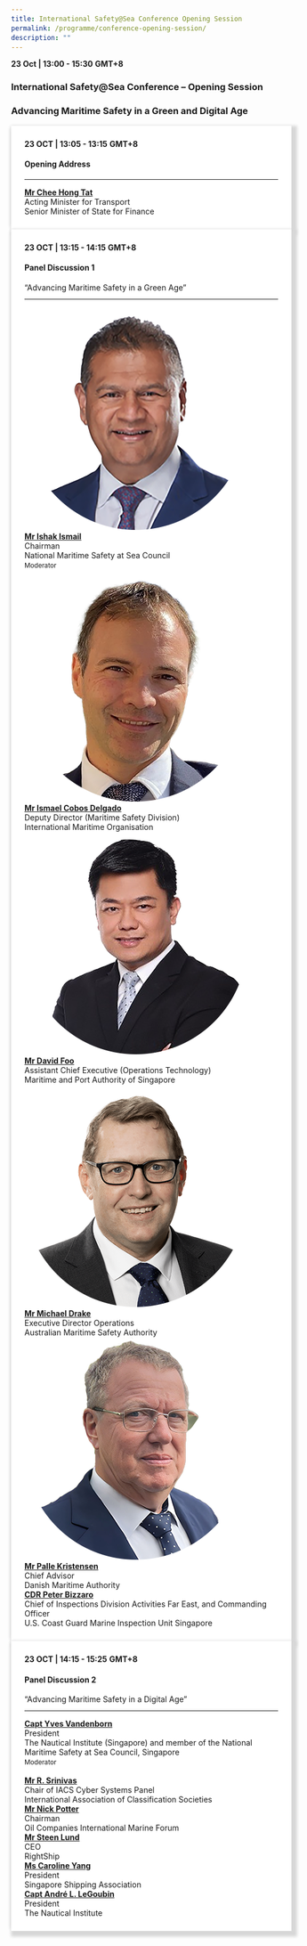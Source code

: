 ```yaml
---
title: International Safety@Sea Conference Opening Session
permalink: /programme/conference-opening-session/
description: ""
---
```

<div>
  <b>23 Oct | 13:00 - 15:30</b>&nbsp;<b>GMT+8</b>
  <h3>International Safety@Sea Conference – Opening Session</h3>
	<h3>Advancing Maritime Safety in a Green and Digital Age</h3>
</div>




<section>
  <div class="bp-container is-fluid">
    <div class="row">
      <div class="col is-full"> 
        <div class="row">
          <div class="col is-12">
            <div class="border bg-light h-100 position-relative">
              <div class="p-4">
                <div class="programme-time"><b>23 OCT | 13:05 - 13:15</b>&nbsp;<b>GMT+8</b></div>
                <h4 class="programme-title">Opening Address</h4>
                <hr class="my-3 border-primary">
                <div class="speakers px-2">
                  <div class="row">
                    <div class="col is-6 prog-speaker">
                      <div class="row">
                        <div class="col is-8">
                          <div class="speaker-name text-ellipsis">
                            <a href="#" class="speaker-name text-ellipsis" rel="noopener"><b>Mr Chee Hong Tat</b></a>
                          </div>
                          <div class="text-ellipsis speaker-position">
                            Acting Minister for Transport
                          </div>
                          <div class="text-ellipsis speaker-company">
                            Senior Minister of State for Finance
                          </div>
                        </div>
                      </div>
                    </div>
                  </div>
                </div>
              </div>
            </div>
          </div>
        </div>
      </div>
    </div>
  </div>
</section>

<section>
<div class="bp-container is-fluid">
<div class="row">
<div class="col is-full">
<div class="row">
<div class="col is-12">
<div class="border bg-light h-100 position-relative">
<div class="p-4">
<div class="programme-time"><strong>23 OCT | 13:15 - 14:15</strong>&nbsp;<strong>GMT+8</strong></div>
<h4 class="programme-title">Panel Discussion 1</h4>
	“Advancing Maritime Safety in a Green Age”	
<hr class="my-3 border-primary">
<div class="speakers px-2">
<div class="row">
<div class="col is-6 prog-speaker">
<div class="row">
<div class="col is-4"><img class="speaker-image mb-4" src="/images/Speakers_23/Session1p1/ishak ismail.png" alt="ishak ismail"></div>
<div class="col is-8">
<div class="speaker-name text-ellipsis"><strong><a class="speaker-name text-ellipsis" href="/ishak-ismail" rel="noopener">Mr Ishak Ismail</a></strong></div>
<div class="text-ellipsis speaker-position">Chairman</div>
<div class="text-ellipsis speaker-company">National Maritime Safety at Sea Council</div>
<div class="speaker-role text-ellipsis text-muted"><small>Moderator</small></div>
</div>
</div>
</div>
<div class="col is-6 prog-speaker">&nbsp;</div>
</div>
<div class="row">
<div class="col is-6 prog-speaker">
<div class="row">
	<div class="col is-4"><img class="speaker-image mb-4" src="/images/Speakers_23/Session1p1/ismael cobos delgado.png" alt="ismael cobos delgado"></div>
<div class="col is-8">
<div class="speaker-name text-ellipsis"><strong><a class="speaker-name text-ellipsis" href="/ismael-cobos-delgado/" rel="noopener">Mr Ismael Cobos Delgado</a></strong></div>
<div class="text-ellipsis speaker-position">Deputy Director (Maritime Safety Division)</div>
<div class="text-ellipsis speaker-company">International Maritime Organisation</div>
</div>
</div>
</div>


<div class="col is-6 prog-speaker">

<div class="row">
	<div class="col is-4"><img class="speaker-image mb-4" src="/images/Speakers_23/Session1p1/david foo-1.png" alt="david foo"></div>
<div class="col is-8">
<div class="speaker-name text-ellipsis"><strong><a class="speaker-name text-ellipsis" href="/david-foo/" rel="noopener">Mr David Foo</a></strong></div>
<div class="text-ellipsis speaker-position">Assistant Chief Executive (Operations Technology)</div>
<div class="text-ellipsis speaker-company">Maritime and Port Authority of Singapore</div>
</div>
</div>

</div>
</div>
<div class="row">

<div class="col is-6 prog-speaker">

<div class="row">
<div class="col is-4"><img class="speaker-image mb-4" src="/images/Speakers_23/Session1p1/michael drake.png" alt="michael drake"></div>
<div class="col is-8">
<div class="speaker-name text-ellipsis"><strong><a class="speaker-name text-ellipsis" href="/michael-drake/" rel="noopener">Mr Michael Drake</a></strong></div>
<div class="text-ellipsis speaker-position">Executive Director Operations</div>
<div class="text-ellipsis speaker-company">Australian Maritime Safety Authority</div>
</div>
</div>


</div>

<div class="col is-6 prog-speaker">
<div class="row">
	<div class="col is-4"><img class="speaker-image mb-4" src="/images/Speakers_23/Session1p1/palle kristensen.png" alt="palle kristensen"></div>
<div class="col is-8">
<div class="speaker-name text-ellipsis"><strong><a class="speaker-name text-ellipsis" href="/palle-kristensen/" rel="noopener">Mr Palle Kristensen</a></strong></div>
<div class="text-ellipsis speaker-position">Chief Advisor</div>
<div class="text-ellipsis speaker-company">Danish Maritime Authority</div>
</div>
</div>
</div>




</div>

<div class="row">

<div class="col is-6 prog-speaker">
<div class="row">
<div class="col is-8">
<div class="speaker-name text-ellipsis"><strong><a class="speaker-name text-ellipsis" href="#" rel="noopener">CDR Peter Bizzaro</a></strong></div>
<div class="text-ellipsis speaker-position">Chief of Inspections Division Activities Far East, and Commanding Officer</div>
<div class="text-ellipsis speaker-company">U.S. Coast Guard Marine Inspection Unit Singapore</div>
</div>
</div>
</div>


</div>
</div>
</div>
</div>
</div>
</div>
</div>
</div>
</div></section>
	
	
	
	
<section>
<div class="bp-container is-fluid">
<div class="row">
<div class="col is-full">
<div class="row">
<div class="col is-12">
<div class="border bg-light h-100 position-relative">
<div class="p-4">
<div class="programme-time"><strong>23 OCT | 14:15 - 15:25</strong>&nbsp;<strong>GMT+8</strong></div>
<h4 class="programme-title">Panel Discussion 2</h4>
	“Advancing Maritime Safety in a Digital Age”	
<hr class="my-3 border-primary">
<div class="speakers px-2">
<div class="row">
<div class="col is-6 prog-speaker">
<div class="row">
<div class="col is-8">
<div class="speaker-name text-ellipsis"><strong><a class="speaker-name text-ellipsis" href="#" rel="noopener">Capt Yves Vandenborn</a></strong></div>
<div class="text-ellipsis speaker-position">President</div>
<div class="text-ellipsis speaker-company">The Nautical Institute (Singapore) and member of the National Maritime Safety at Sea Council, Singapore</div>
<div class="speaker-role text-ellipsis text-muted"><small>Moderator</small></div>
</div>
</div>
</div>
<div class="col is-6 prog-speaker">&nbsp;</div>
</div>
<div class="row">
<div class="col is-6 prog-speaker">
<div class="row">
<div class="col is-8">
<div class="speaker-name text-ellipsis"><strong><a class="speaker-name text-ellipsis" href="#" rel="noopener">Mr R. Srinivas</a></strong></div>
<div class="text-ellipsis speaker-position">Chair of IACS Cyber Systems Panel</div>
<div class="text-ellipsis speaker-company">International Association of Classification Societies</div>
</div>
</div>
</div>


<div class="col is-6 prog-speaker">

<div class="row">
<div class="col is-8">
<div class="speaker-name text-ellipsis"><strong><a class="speaker-name text-ellipsis" href="#" rel="noopener">Mr Nick Potter</a></strong></div>
<div class="text-ellipsis speaker-position">Chairman</div>
<div class="text-ellipsis speaker-company">Oil Companies International Marine Forum</div>
</div>
</div>

</div>
</div>
<div class="row">

<div class="col is-6 prog-speaker">

<div class="row">
<div class="col is-8">
<div class="speaker-name text-ellipsis"><strong><a class="speaker-name text-ellipsis" href="#" rel="noopener">Mr Steen Lund</a></strong></div>
<div class="text-ellipsis speaker-position">CEO</div>
<div class="text-ellipsis speaker-company">RightShip</div>
</div>
</div>


</div>

<div class="col is-6 prog-speaker">
<div class="row">
<div class="col is-8">
<div class="speaker-name text-ellipsis"><strong><a class="speaker-name text-ellipsis" href="#" rel="noopener">Ms Caroline Yang</a></strong></div>
<div class="text-ellipsis speaker-position">President</div>
<div class="text-ellipsis speaker-company">Singapore Shipping Association</div>
</div>
</div>
</div>




</div>

<div class="row">

<div class="col is-6 prog-speaker">
<div class="row">
<div class="col is-8">
<div class="speaker-name text-ellipsis"><strong><a class="speaker-name text-ellipsis" href="#" rel="noopener">Capt André L. LeGoubin</a></strong></div>
<div class="text-ellipsis speaker-position">President</div>
<div class="text-ellipsis speaker-company">The Nautical Institute</div>
</div>
</div>
</div>


</div>
</div>
</div>
</div>
</div>
</div>
</div>
</div>
</div></section>


<style type="text/css"> 

	
	hr.my-3{
margin-top: 0.75rem;	
	}

    .is-left{
      text-align: left;
    }
    .content h4{
      font-weight: 500; 
      color: #337B9A !important;
      margin-top: 1rem;
    }
    .bg-light {
      background-color: #fff !important;
      box-shadow: 5px 5px 5px 5px rgb(215 215 215), -5px 0 6px -4px rgb(215 215 215);
    }
    .p-4 {
      padding: 1.5rem!important;
    }
  .content a {text-decoration:none;}
	.content h3 { margin-top: 1rem;}
</style>